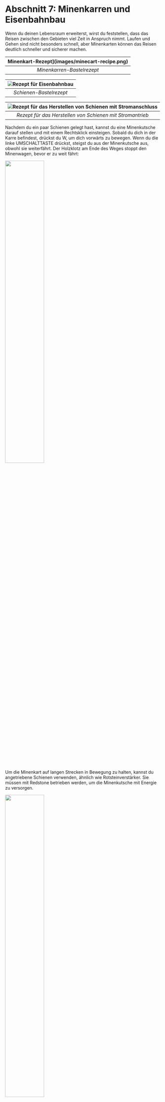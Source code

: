 # Abschnitt 7: Minenkarren und Eisenbahnbau

Wenn du deinen Lebensraum erweiterst, wirst du feststellen, dass das Reisen zwischen den Gebieten viel Zeit in Anspruch nimmt. Laufen und Gehen sind nicht besonders schnell, aber Minenkarten können das Reisen deutlich schneller und sicherer machen.

| Minenkart-Rezept](images/minecart-recipe.png) | 
|:--:| 
| *Minenkarren-Bastelrezept* |

| ![Rezept für Eisenbahnbau](images/rail-recipe.png) | 
|:--:| 
*Schienen-Bastelrezept* |

| ![Rezept für das Herstellen von Schienen mit Stromanschluss](images/powered-rail-recipe.png) | 
|:--:| 
*Rezept für das Herstellen von Schienen mit Stromantrieb* |

Nachdem du ein paar Schienen gelegt hast, kannst du eine Minenkutsche darauf stellen und mit einem Rechtsklick einsteigen. Sobald du dich in der Karre befindest, drückst du W, um dich vorwärts zu bewegen. Wenn du die linke UMSCHALTTASTE drückst, steigst du aus der Minenkutsche aus, obwohl sie weiterfährt. Der Holzklotz am Ende des Weges stoppt den Minenwagen, bevor er zu weit fährt:

<img src="images/minecart_riding.png" style="width:50%">

Um die Minenkart auf langen Strecken in Bewegung zu halten, kannst du angetriebene Schienen verwenden, ähnlich wie Rotsteinverstärker. Sie müssen mit Redstone betrieben werden, um die Minenkutsche mit Energie zu versorgen.

<img src="images/minecart_powered.png" style="width:50%">

Durch die Verwendung von Blöcken, um geneigte Schienen zu erstellen, können wir praktische Orte zum Starten von Minenkarren schaffen, ohne sie manuell bewegen zu müssen.

<img src="images/minecart_launcher.png" style="width:50%">

Redstone kann auch verwendet werden, um Kreuzungen zu bauen, an denen man auswählen kann, in welche Richtung die Karre fahren soll. Drei-Wege-Kreuzungen wechseln hin und her, wenn der Strom zu- oder abgeschaltet wird.

<img src="images/minecart_turn_off.png" style="width:300px; float: left; margin-right: 20px">

<img src="images/minecart_turn_on.png" style="width:300px">

Wir können auch eine Zwei-Wege-Minecart-Station bauen, an der unser Minecart anhält, bis wir ihm sagen, dass es weiterfahren soll. Grabt einen 3x1-Graben aus. Lege eine Detektorschiene in die Mitte und zwei angetriebene Schienen auf jede Seite (angetriebene Schienen wirken als Bremsen, wenn sie nicht angetrieben sind).

<img src="images/stop_initial.png" style="width:50%">

Verlängere die Schienen nach außen, um sie mit deinen normalen Gleisen zu verbinden. Platziere zwei Blöcke mit Knöpfen auf den Blöcken neben den angetriebenen Schienensegmenten. Wenn du den Knopf drückst, sollte die darunter liegende elektrische Schiene aufleuchten.

<img src="images/stop_buttons.png" style="width:50%">

Wenn du mit der Bahn fährst, bleibst du direkt neben einem der Knöpfe stehen. Drücken Sie den Knopf, um die Schiene unter Ihnen mit Strom zu versorgen und Sie vorwärts zu schieben. Die Detektorschiene treibt dann die Schiene auf der anderen Seite an, so dass du weiterfahren kannst.

<img src="images/stop_stopped.png" style="width:50%">

Deine Aufgabe ist es, eine Minenkartbahn zu bauen, die drei verschiedene Orte miteinander verbindet. Legen Sie an jedem der Ziele einen Start-Stopp-Punkt an. Erstellen Sie eine Haltestelle, an der Sie Ihr Ziel auswählen können (siehe Screenshot unten).

<img src="images/track_switching_station.png" style="width:50%">
